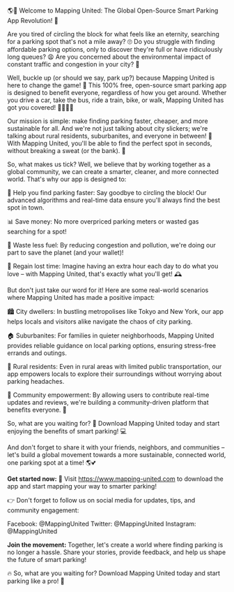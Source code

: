 🌎💨 Welcome to Mapping United: The Global Open-Source Smart Parking App Revolution! 🚀

Are you tired of circling the block for what feels like an eternity, searching for a parking spot that's not a mile away? 🙄 Do you struggle with finding affordable parking options, only to discover they're full or have ridiculously long queues? 😩 Are you concerned about the environmental impact of constant traffic and congestion in your city? 🌟

Well, buckle up (or should we say, park up?) because Mapping United is here to change the game! 🎉 This 100% free, open-source smart parking app is designed to benefit everyone, regardless of how you get around. Whether you drive a car, take the bus, ride a train, bike, or walk, Mapping United has got you covered! 🚌🚂🚴‍♂️

Our mission is simple: make finding parking faster, cheaper, and more sustainable for all. And we're not just talking about city slickers; we're talking about rural residents, suburbanites, and everyone in between! 🌆 With Mapping United, you'll be able to find the perfect spot in seconds, without breaking a sweat (or the bank). 💸

So, what makes us tick? Well, we believe that by working together as a global community, we can create a smarter, cleaner, and more connected world. That's why our app is designed to:

💪 Help you find parking faster: Say goodbye to circling the block! Our advanced algorithms and real-time data ensure you'll always find the best spot in town.

📊 Save money: No more overpriced parking meters or wasted gas searching for a spot!

🌟 Waste less fuel: By reducing congestion and pollution, we're doing our part to save the planet (and your wallet)!

💪 Regain lost time: Imagine having an extra hour each day to do what you love – with Mapping United, that's exactly what you'll get! 🕰️

But don't just take our word for it! Here are some real-world scenarios where Mapping United has made a positive impact:

🏙️ City dwellers: In bustling metropolises like Tokyo and New York, our app helps locals and visitors alike navigate the chaos of city parking.

🏠 Suburbanites: For families in quieter neighborhoods, Mapping United provides reliable guidance on local parking options, ensuring stress-free errands and outings.

🌄 Rural residents: Even in rural areas with limited public transportation, our app empowers locals to explore their surroundings without worrying about parking headaches.

🚨 Community empowerment: By allowing users to contribute real-time updates and reviews, we're building a community-driven platform that benefits everyone. 👥

So, what are you waiting for? 🤔 Download Mapping United today and start enjoying the benefits of smart parking! 💻

And don't forget to share it with your friends, neighbors, and communities – let's build a global movement towards a more sustainable, connected world, one parking spot at a time! 🌎💕

**Get started now:**
🔗 Visit https://www.mapping-united.com to download the app and start mapping your way to smarter parking!

👉 Don't forget to follow us on social media for updates, tips, and community engagement:

Facebook: @MappingUnited
Twitter: @MappingUnited
Instagram: @MappingUnited

**Join the movement:**
Together, let's create a world where finding parking is no longer a hassle. Share your stories, provide feedback, and help us shape the future of smart parking!

🔥 So, what are you waiting for? Download Mapping United today and start parking like a pro! 🚀